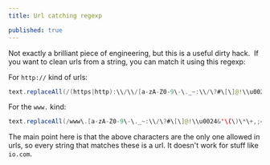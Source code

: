```yaml
---
title: Url catching regexp

published: true
---
```


Not exactly a brilliant piece of engineering, but this is a useful dirty hack.  If you want to clean urls from a string, you can match it using this regexp:

For `http://` kind of urls:

```java
text.replaceAll(/(https|http):\\/\\/[a-zA-Z0-9\-\._~:\\/\?#\[\]@!\\u0024&'\(\)\*\+,;=]+/, "")
```

For the `www.` kind:

```java
text.replaceAll(/www\.[a-zA-Z0-9\-\._~:\\/\?#\[\]@!\\u0024&'\(\)\*\+,;=]+/, "")
```

The main point here is that the above characters are the only one allowed in urls, so every string that matches these is a url. It doesn't work for stuff like `io.com`.

